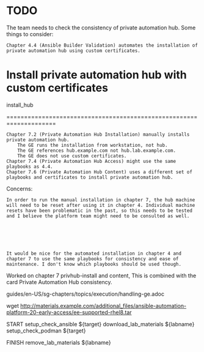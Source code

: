 # TODO

The team needs to check the consistency of private automation hub. Some things to consider:

    Chapter 4.4 (Ansible Builder Validation) automates the installation of private automation hub using custom certificates.

  # Install private automation hub with custom certificates
  install_hub
  
  
  ====================================================================

    Chapter 7.2 (Private Automation Hub Installation) manually installs private automation hub.
        The GE runs the installation from workstation, not hub.
        The GE references hub.example.com not hub.lab.example.com.
        The GE does not use custom certificates.
    Chapter 7.4 (Private Automation Hub Access) might use the same playbooks as 4.4.
    Chapter 7.6 (Private Automation Hub Content) uses a different set of playbooks and certificates to install private automation hub.

Concerns:

    In order to run the manual installation in chapter 7, the hub machine will need to be reset after using it in chapter 4. Individual machine resets have been problematic in the past, so this needs to be tested and I believe the platform team might need to be consulted as well.






    It would be nice for the automated installation in chapter 4 and chapter 7 to use the same playbooks for consistency and ease of maintenance. I don't know which playbooks should be used though.



Worked on chapter 7 privhub-install and content, This is combined with the card Private Automation Hub consistency. 





guides/en-US/sg-chapters/topics/execution/handling-ge.adoc



wget http://materials.example.com/additional_files/ansible-automation-platform-20-early-access/ee-supported-rhel8.tar


START
  setup_check_ansible ${target}
  download_lab_materials ${labname}
  setup_check_podman ${target}

FINISH
  remove_lab_materials ${labname}


